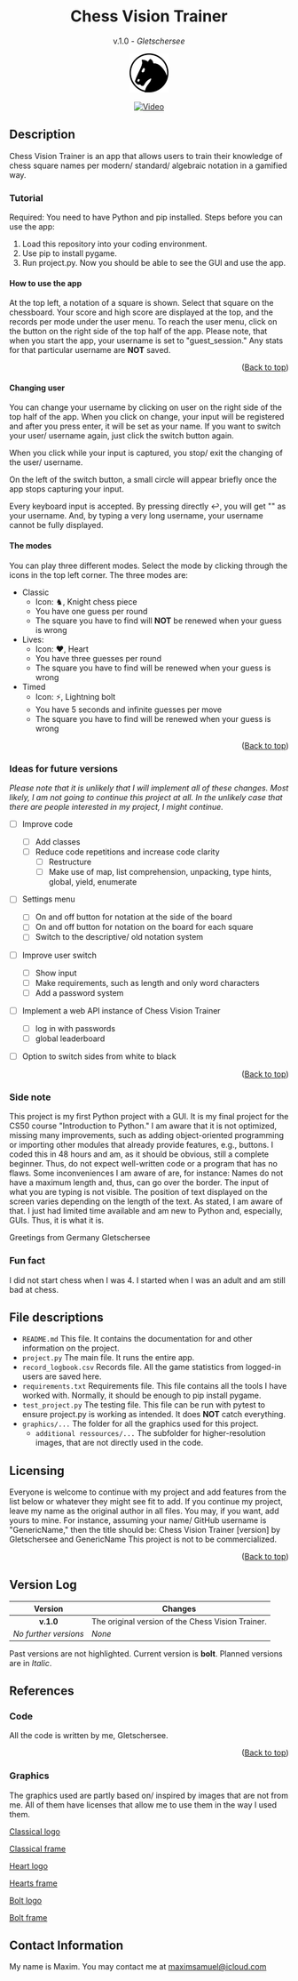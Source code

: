 <a name="top"></a>

<div align="center">

# **Chess Vision Trainer**
v.1.0 - *Gletschersee*

![Chess Vision Trainer Logo](https://raw.githubusercontent.com/gletschersee/Chess-Vision-Trainer/main/graphics/cvt_classical70x70.png)

[![Video](https://img.shields.io/badge/Video%20Demo%20-%20Chess%20Vision%20Trainer%20-%20black?logo=youtube&labelColor=red)](https://www.youtube.com/watch?v=a2HBwKvbtOo)

<div align="left">


## Description

Chess Vision Trainer is an app that allows users to train their knowledge of chess square names
per modern/ standard/ algebraic notation in a gamified way.


### Tutorial

Required:
You need to have Python and pip installed.
Steps before you can use the app:
1. Load this repository into your coding environment.
2. Use pip to install pygame.
3. Run project.py.
Now you should be able to see the GUI and use the app.

#### How to use the app

At the top left, a notation of a square is shown. Select that square on the chessboard.
Your score and high score are displayed at the top, and the records per mode under the user menu.
To reach the user menu, click on the button on the right side of the top half of the app.
Please note, that when you start the app, your username is set to "guest_session."
Any stats for that particular username are **NOT** saved.

<p align="right">(<a href="#top">Back to top</a>)</p>

#### Changing user

You can change your username by clicking on user on the right side of the top half of the app.
When you click on change, your input will be registered and after you press enter, it will be set as your name.
If you want to switch your user/ username again, just click the switch button again.

When you click while your input is captured, you stop/ exit the changing of the user/ username.

On the left of the switch button, a small circle will appear briefly once the app stops capturing your input.

Every keyboard input is accepted.
By pressing directly ↩, you will get "" as your username.
And, by typing a very long username, your username cannot be fully displayed.


#### The modes

You can play three different modes.
Select the mode by clicking through the icons in the top left corner.
The three modes are:
- Classic
    - Icon: ♞, Knight chess piece
    - You have one guess per round
    - The square you have to find will **NOT** be renewed when your guess is wrong
- Lives:
    - Icon: ❤️, Heart
    - You have three guesses per round
    - The square you have to find will be renewed when your guess is wrong
- Timed
    - Icon: ⚡, Lightning bolt
    - You have 5 seconds and infinite guesses per move
    - The square you have to find will be renewed when your guess is wrong

<p align="right">(<a href="#top">Back to top</a>)</p>


### Ideas for future versions

*Please note that it is unlikely that I will implement all of these changes.
Most likely, I am not going to continue this project at all.
In the unlikely case that there are people interested in my project, I might continue.*

- [ ] Improve code
    - [ ] Add classes
    - [ ] Reduce code repetitions and increase code clarity
        - [ ] Restructure
        - [ ] Make use of map, list comprehension, unpacking, type hints, global, yield, enumerate
- [ ] Settings menu
    - [ ] On and off button for notation at the side of the board
    - [ ] On and off button for notation on the board for each square
    - [ ] Switch to the descriptive/ old notation system
- [ ] Improve user switch
    - [ ] Show input
    - [ ] Make requirements, such as length and only word characters
    - [ ] Add a password system
- [ ] Implement a web API instance of Chess Vision Trainer
    - [ ] log in with passwords
    - [ ] global leaderboard
- [ ] Option to switch sides from white to black


<p align="right">(<a href="#top">Back to top</a>)</p>


### Side note

This project is my first Python project with a GUI.
It is my final project for the CS50 course "Introduction to Python."
I am aware that it is not optimized, missing many improvements, such as adding object-oriented programming
or importing other modules that already provide features, e.g., buttons.
I coded this in 48 hours and am, as it should be obvious, still a complete beginner.
Thus, do not expect well-written code or a program that has no flaws.
Some inconveniences I am aware of are, for instance:
    Names do not have a maximum length and, thus, can go over the border.
    The input of what you are typing is not visible.
    The position of text displayed on the screen varies depending on the length of the text.
As stated, I am aware of that.
I just had limited time available and am new to Python and, especially, GUIs.
Thus, it is what it is.

Greetings from Germany
Gletschersee

### Fun fact

I did not start chess when I was 4. I started when I was an adult and am still bad at chess.

## File descriptions

- `README.md` This file. It contains the documentation for and other information on the project.
- `project.py` The main file. It runs the entire app.
- `record_logbook.csv` Records file. All the game statistics from logged-in users are saved here. 
- `requirements.txt` Requirements file. This file contains all the tools I have worked with. Normally, it should be enough to pip install pygame.
- `test_project.py` The testing file. This file can be run with pytest to ensure project.py is working as intended. It does **NOT** catch everything.
- `graphics/...` The folder for all the graphics used for this project.
    - `additional ressources/...` The subfolder for higher-resolution images, that are not directly used in the code.



## Licensing

Everyone is welcome to continue with my project and add features from the list below or
whatever they might see fit to add.
If you continue my project, leave my name as the original author in all files.
You may, if you want, add yours to mine.
For instance, assuming your name/ GitHub username is "GenericName," then the title should be:
    Chess Vision Trainer [version] by Gletschersee and GenericName
This project is not to be commercialized.

<p align="right">(<a href="#top">Back to top</a>)</p>


## Version Log

| Version               | Changes                                                       |
|:---------------------:|---------------------------------------------------------------|
| **v.1.0**             | The original version of the Chess Vision Trainer.             |
| *No further versions* | *None*                                                        |

Past versions are not highlighted.
Current version is **bolt**.
Planned versions are in *Italic*.




## References

### Code

All the code is written by me, Gletschersee.

<p align="right">(<a href="#top">Back to top</a>)</p>

### Graphics

The graphics used are partly based on/ inspired by images that are not from me.
All of them have licenses that allow me to use them in the way I used them.

[Classical logo](https://pixabay.com/de/vectors/ritter-pferd-schach-spiel-bewegung-33015/)

[Classical frame](https://blog.starsunflowerstudio.com/free-laurel-frames-arrows-clip-art/)

[Heart logo](https://commons.wikimedia.org/wiki/File:Heart_font_awesome.svg)

[Hearts frame](https://thenounproject.com/icon/row-of-hearts-1773997/)

[Bolt logo](https://commons.wikimedia.org/wiki/File:Bolt_font_awesome.svg)

[Bolt frame](https://svgsilh.com/de/image/2031288.html)


## Contact Information

My name is Maxim. You may contact me at maximsamuel@icloud.com
